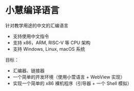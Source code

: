 # 小慧编译语言

针对教学用途的中文的汇编语言

* 支持使用中文指令
* 支持 x86，ARM, RISC-V 等 CPU 架构
* 支持 Windows, Linux, macOS 系统

目标：

* 汇编器、链接器
* 一个简单的开发环境（使用小萱语言 + WebView 实现）
* 实现一个简单的 x86 裸机程序（引导器 + 一个 Shell 模拟）

